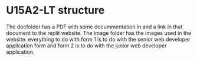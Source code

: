 # U15A2-LT structure
The docfolder has a PDF with some docummentation in and a link in that document to the replit website. 
The image folder has the images used in the website.
everything to do with form 1 is to do with the senior web developer application form and form 2 is to do with the junior web developer application. 
